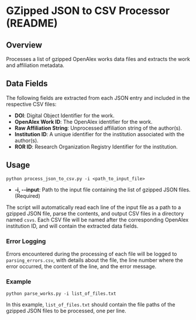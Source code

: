 # GZipped JSON to CSV Processor (README)

## Overview

Processes a list of gzipped OpenAlex works data files and extracts the work and affiliation metadata.

## Data Fields

The following fields are extracted from each JSON entry and included in the respective CSV files:

- **DOI**: Digital Object Identifier for the work.
- **OpenAlex Work ID**: The OpenAlex identifier for the work.
- **Raw Affiliation String**: Unprocessed affiliation string of the author(s).
- **Institution ID**: A unique identifier for the institution associated with the author(s).
- **ROR ID**: Research Organization Registry Identifier for the institution.

## Usage

```
python process_json_to_csv.py -i <path_to_input_file>
```

- **-i, --input**: Path to the input file containing the list of gzipped JSON files. (Required)

The script will automatically read each line of the input file as a path to a gzipped JSON file, parse the contents, and output CSV files in a directory named `csvs`. Each CSV file will be named after the corresponding OpenAlex institution ID, and will contain the extracted data fields.

### Error Logging

Errors encountered during the processing of each file will be logged to `parsing_errors.csv`, with details about the file, the line number where the error occurred, the content of the line, and the error message.

### Example

```
python parse_works.py -i list_of_files.txt
```

In this example, `list_of_files.txt` should contain the file paths of the gzipped JSON files to be processed, one per line.